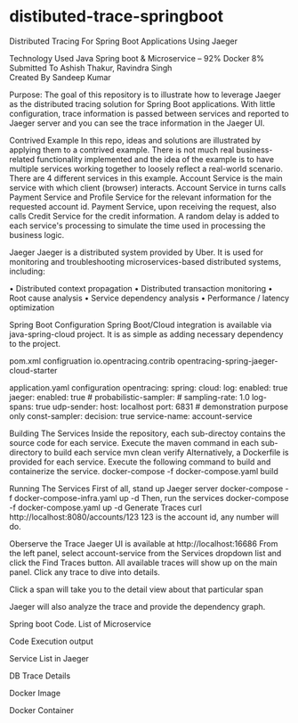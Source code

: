 # distibuted-trace-springboot
Distributed Tracing For Spring Boot Applications Using Jaeger

Technology Used	Java Spring boot & Microservice – 92%	Docker 8%
Submitted To	Ashish Thakur, Ravindra Singh	
Created By	Sandeep Kumar	

Purpose:
The goal of this repository is to illustrate how to leverage Jaeger as the distributed tracing solution for Spring Boot applications.
With little configuration, trace information is passed between services and reported to Jaeger server and you can see the trace information in the Jaeger UI.

Contrived Example
In this repo, ideas and solutions are illustrated by applying them to a contrived example. There is not much real business-related functionality implemented and the idea of the example is to have multiple services working together to loosely reflect a real-world scenario.
There are 4 different services in this example. Account Service is the main service with which client (browser) interacts. Account Service in turns calls Payment Service and Profile Service for the relevant information for the requested account id. Payment Service, upon receiving the request, also calls Credit Service for the credit information. A random delay is added to each service's processing to simulate the time used in processing the business logic.

 

Jaeger
Jaeger is a distributed system provided by Uber.
It is used for monitoring and troubleshooting microservices-based distributed systems, including:

•	Distributed context propagation
•	Distributed transaction monitoring
•	Root cause analysis
•	Service dependency analysis
•	Performance / latency optimization

Spring Boot Configuration
Spring Boot/Cloud integration is available via java-spring-cloud project. It is as simple as adding necessary dependency to the project.

pom.xml configruation
<dependency>
    <groupId>io.opentracing.contrib</groupId>
    <artifactId>opentracing-spring-jaeger-cloud-starter</artifactId>
</dependency>

application.yaml configuration
opentracing:
  spring:
    cloud:
      log:
        enabled: true
  jaeger:
    enabled: true
    #    probabilistic-sampler:
    #      sampling-rate: 1.0
    log-spans: true
    udp-sender:
      host: localhost
      port: 6831
    # demonstration purpose only
    const-sampler:
      decision: true
    service-name: account-service

Building The Services
Inside the repository, each sub-directoy contains the source code for each service. Execute the maven command in each sub-directory to build each service
mvn clean verify
Alternatively, a Dockerfile is provided for each service. Execute the following command to build and containerize the service.
docker-compose -f docker-compose.yaml build

Running The Services
First of all, stand up Jaeger server
docker-compose -f docker-compose-infra.yaml up -d
Then, run the services
docker-compose -f docker-compose.yaml up -d
Generate Traces
curl http://localhost:8080/accounts/123
123 is the account id, any number will do.

Oberserve the Trace
Jaeger UI is available at http://localhost:16686
From the left panel, select account-service from the Services dropdown list and click the Find Traces button.
All available traces will show up on the main panel. Click any trace to dive into details.
 
Click a span will take you to the detail view about that particular span
 
Jaeger will also analyze the trace and provide the dependency graph.

 
Spring boot Code.
List of Microservice
 
Code Execution output
 
Service List in Jaeger 
 
 
DB Trace Details
 
Docker Image
 
Docker Container
 
